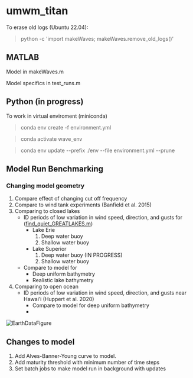 # umwm_titan

To erase old logs (Ubuntu 22.04):
> python -c 'import makeWaves; makeWaves.remove_old_logs()'

## MATLAB
Model in makeWaves.m

Model specifics in test_runs.m

## Python (in progress)
To work in virtual enviroment (miniconda)
> conda env create -f environment.yml

> conda activate wave_env

> conda env update --prefix ./env --file environment.yml  --prune

## Model Run Benchmarking

### Changing model geometry

1. Compare effect of changing cut off frequency
2. Compare to wind tank experiments (Banfield et al. 2015)
3. Comparing to closed lakes
   - ID periods of low variation in wind speed, direction, and gusts for (<ins>find_quiet_GREATLAKES.m</ins>)
     - Lake Erie
       1. Deep water buoy
       2. Shallow water buoy
     - Lake Superior 
       1. Deep water buoy (IN PROGRESS)
       2. Shallow water buoy
   - Compare to model for
     - Deep uniform bathymetry
     - Realistic lake bathymetry
4. Comparing to open ocean
   - ID periods of low variation in wind speed, direction, and gusts near Hawai’i (Huppert et al. 2020)
     - Compare to model for deep uniform bathymetry
     - 

![EarthDataFigure](https://github.com/Cornell-MIT/umwm_titan/assets/24469269/b00c8bfd-1e7a-4d55-9a95-d37db344ae18)


## Changes to model

1. Add Alves-Banner-Young curve to model.
2. Add maturity threshold with minimum number of time steps
3. Set batch jobs to make model run in background with updates
